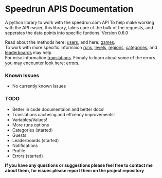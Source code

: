 Speedrun APIS Documentation
===
A python library to work with the speedrun.com API
To help make working with the API easier, this library, takes care of the bulk of the requests, and seperates the data points into specific funtions.
Version 0.6.0

Read about the methods here: [users](user.md), and here: [games](game.md).
<br>
To work with more specific informaion [runs](runs.md), [levels](levels.md), [regions](regions.md), [categories](categories.md), and [leaderboards](leaderboard.md) may help.<br>
For misc information [translations](translation.md).
Finnaly to learn about some of the errors you may encounter look here: [errors](errors.md).
### Known Issues
- No currently known issues
### TODO
- Better in code documentaion and better docs!
- Translations cacheing and effcency improvements!
- Variables/Values!
- More runs options
- Categories (started)
- Guests
- Leaderboards (started)
- Notifications
- Profile
- Errors (started)

**If you have any questions or suggestions please feel free to contact me about them, for issues please report them on the project repository**
